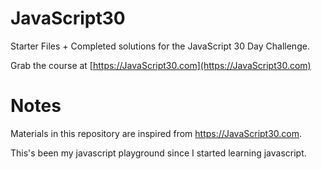 ﻿# JavaScript30

Starter Files + Completed solutions for the JavaScript 30 Day Challenge.

Grab the course at [https://JavaScript30.com](https://JavaScript30.com)

# Notes

Materials in this repository are inspired from https://JavaScript30.com.

This's been my javascript playground since I started learning javascript.
